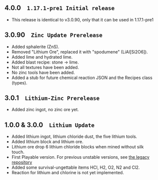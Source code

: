 ## 4.0.0&nbsp;&nbsp;&nbsp; `1.17.1-pre1 Initial release`
* This release is identical to v3.0.90, only that it can be used in 1.17.1-pre1

## 3.0.90&nbsp;&nbsp;&nbsp; `Zinc Update Prerelease`
* Added sphalerite (ZnS).
* Removed "Lithium Ore", replaced it with "spodumene" (LiAl[Si2O6]).
* Added lime and hydrated lime.
* Added blast recipe: stone -> lime.
* Not all textures have been added.
* No zinc tools have been added.
* Added a stub for future chemical reaction JSON and the Recipes class (types).

## 3.0.1&nbsp;&nbsp;&nbsp; `Lithium-Zinc Prerelease`
* Added zinc ingot, no zinc ore yet.

## 1.0.0 & 3.0.0&nbsp;&nbsp;&nbsp; `Lithium Update`
* Added lithium ingot, lithium chloride dust, the five lithium tools.
* Added lithium block and lithium ore.
* Lithium ore drop 6 lithium chloride blocks when mined without silk touch.
* First Playable version. For previous unstable versions, see [the legacy repository](https://github.com/code2828/chemc/releases)
* Added some survival-ungettable items HCl, H2, O2, N2 and Cl2.
* Reaction for lithium and chlorine is not yet implemented.
